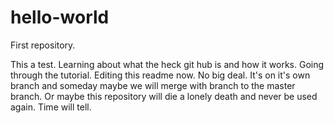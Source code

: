 # hello-world
First repository.

This a test. Learning about what the heck git hub is and how it works. Going through the tutorial. Editing this readme now. No big deal. It's on it's own branch and someday maybe we will merge with branch to the master branch. Or maybe this repository will die a lonely death and never be used again. Time will tell.

